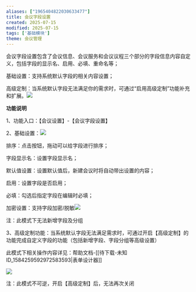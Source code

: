 ```yaml
---
aliases: ["1965404822030633477"]
title: 会议字段设置
created: 2025-07-15
modified: 2025-07-15
tags: ['基础模块']
theme: 会议管理
---
```


会议字段设置包含了会议信息、会议服务和会议议程三个部分的字段信息内容自定义，包括字段的显示名、启用、必填、重命名等；

基础设置：支持系统默认字段的相关内容设置；

高级定制：当系统默认字段无法满足你的需求时，可通过“启用高级定制”功能补充和扩展。![](40cb5a9e647ce2d901c5cdff9e4a91f8.jpg)

**功能说明**

1、功能入口：【会议设置】-【会议字段设置】

2、基础设置：![](68c69b44b788d8c7f4e02c4efa552edb.jpg)

排序：点击按钮，拖动可以给字段进行排序；

字段显示名：设置字段显示名；

默认值设置：设置默认值后，新建会议时将自动带出设置的内容；

启用：设置字段是否启用；

必填：勾选后指定字段在编辑时必填；

加密设置：支持字段加密/脱敏![](f12e7abb25f2131361c68212206cc2d5.jpg)

注：此模式下无法新增字段及分组

3、高级定制功能：当系统默认字段无法满足需求时，可通过开启【高级定制】的功能完成自定义字段的功能（包括新增字段、字段分组等高级设置）

此模式下相关操作内容详见：帮助文档-[[待下载-未知ID_1584259592972583593|表单设计器]]

![](7128edc382443f6a9fe32bc9c2b229a5.jpg)

注：此模式不可逆，开启【高级定制】后，无法再次关闭